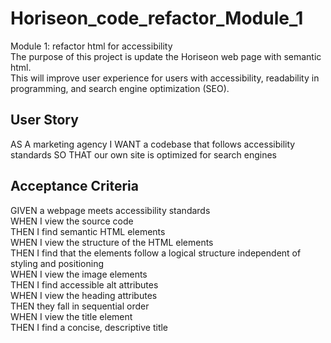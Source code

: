 # Horiseon_code_refactor_Module_1

Module 1: refactor html for accessibility  
The purpose of this project is update the Horiseon web page with semantic html.  
This will improve user experience for users with accessibility, readability in programming, and search engine optimization (SEO).

## User Story
AS A marketing agency
I WANT a codebase that follows accessibility standards
SO THAT our own site is optimized for search engines

## Acceptance Criteria
GIVEN a webpage meets accessibility standards  
WHEN I view the source code  
THEN I find semantic HTML elements  
WHEN I view the structure of the HTML elements  
THEN I find that the elements follow a logical structure independent of styling and positioning  
WHEN I view the image elements  
THEN I find accessible alt attributes  
WHEN I view the heading attributes  
THEN they fall in sequential order  
WHEN I view the title element  
THEN I find a concise, descriptive title  
